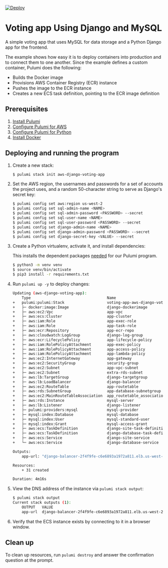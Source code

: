 [![Deploy](https://get.pulumi.com/new/button.svg)](https://app.pulumi.com/new)

# Voting app Using Django and MySQL

A simple voting app that uses MySQL for data storage and a Python Django app for the frontend. 

The example shows how easy it is to deploy containers into production and to connect them to one another. Since the example defines a custom container, Pulumi does the following:

- Builds the Docker image
- Provisions AWS Container Registry (ECR) instance
- Pushes the image to the ECR instance
- Creates a new ECS task definition, pointing to the ECR image definition

## Prerequisites

1. [Install Pulumi](https://www.pulumi.com/docs/get-started/install/)
1. [Configure Pulumi for AWS](https://www.pulumi.com/docs/intro/cloud-providers/aws/setup/)
1. [Configure Pulumi for Python](https://www.pulumi.com/docs/intro/languages/python/)
1. [Install Docker](https://docs.docker.com/engine/installation/)

## Deploying and running the program

1. Create a new stack:

    ```bash
    $ pulumi stack init aws-django-voting-app
    ```

1. Set the AWS region, the usernames and passwords for a set of accounts the project uses, and a random 50-character string to serve as Django's secret key:

    ```bash
    $ pulumi config set aws:region us-west-2
    $ pulumi config set sql-admin-name <NAME>
    $ pulumi config set sql-admin-password <PASSWORD> --secret
    $ pulumi config set sql-user-name <NAME>
    $ pulumi config set sql-user-password <PASSWORD> --secret
    $ pulumi config set django-admin-name <NAME>
    $ pulumi config set django-admin-password <PASSWORD> --secret
    $ pulumi config set django-secret-key <VALUE> --secret
    ```

1. Create a Python virtualenv, activate it, and install dependencies:
 
    This installs the dependent packages [needed](https://www.pulumi.com/docs/intro/concepts/how-pulumi-works/) for our Pulumi program.

    ```bash
    $ python3 -m venv venv
    $ source venv/bin/activate
    $ pip3 install -r requirements.txt
    ```

1. Run `pulumi up -y` to deploy changes:

    ```bash
    Updating (aws-django-voting-app):
        Type                                  Name                              Status      Info
    +   pulumi:pulumi:Stack                   voting-app-aws-django-voting-app  created     
    +   ├─ docker:image:Image                 django-dockerimage                created     1 warning
    +   ├─ aws:ec2:Vpc                        app-vpc                           created     
    +   ├─ aws:ecs:Cluster                    app-cluster                       created     
    +   ├─ aws:iam:Role                       app-exec-role                     created     
    +   ├─ aws:iam:Role                       app-task-role                     created     
    +   ├─ aws:ecr:Repository                 app-ecr-repo                      created     
    +   ├─ aws:cloudwatch:LogGroup            django-log-group                  created     
    +   ├─ aws:ecr:LifecyclePolicy            app-lifecycle-policy              created     
    +   ├─ aws:iam:RolePolicyAttachment       app-exec-policy                   created     
    +   ├─ aws:iam:RolePolicyAttachment       app-access-policy                 created     
    +   ├─ aws:iam:RolePolicyAttachment       app-lambda-policy                 created     
    +   ├─ aws:ec2:InternetGateway            app-gateway                       created     
    +   ├─ aws:ec2:SecurityGroup              security-group                    created     
    +   ├─ aws:ec2:Subnet                     app-vpc-subnet                    created     
    +   ├─ aws:ec2:Subnet                     extra-rds-subnet                  created     
    +   ├─ aws:lb:TargetGroup                 django-targetgroup                created     
    +   ├─ aws:lb:LoadBalancer                django-balancer                   created     
    +   ├─ aws:ec2:RouteTable                 app-routetable                    created     
    +   ├─ aws:rds:SubnetGroup                app-database-subnetgroup          created     
    +   ├─ aws:ec2:MainRouteTableAssociation  app_routetable_association        created     
    +   ├─ aws:rds:Instance                   mysql-server                      created     
    +   ├─ aws:lb:Listener                    django-listener                   created     
    +   ├─ pulumi:providers:mysql             mysql-provider                    created     
    +   ├─ mysql:index:Database               mysql-database                    created     
    +   ├─ mysql:index:User                   mysql-standard-user               created     
    +   ├─ mysql:index:Grant                  mysql-access-grant                created     
    +   ├─ aws:ecs:TaskDefinition             django-site-task-definition       created     
    +   ├─ aws:ecs:TaskDefinition             django-database-task-definition   created     
    +   ├─ aws:ecs:Service                    django-site-service               created     
    +   └─ aws:ecs:Service                    django-database-service           created     
    
    Outputs:
        app-url: "django-balancer-2f4f9fe-c6e6893a1972a811.elb.us-west-2.amazonaws.com"

    Resources:
        + 31 created

    Duration: 4m16s
    ```

1. View the DNS address of the instance via `pulumi stack output`:

    ```bash
    $ pulumi stack output
    Current stack outputs (1):
        OUTPUT   VALUE
        app-url  django-balancer-2f4f9fe-c6e6893a1972a811.elb.us-west-2.amazonaws.com
    ```

1.  Verify that the ECS instance exists by connecting to it in a browser window.

## Clean up

To clean up resources, run `pulumi destroy` and answer the confirmation question at the prompt.
